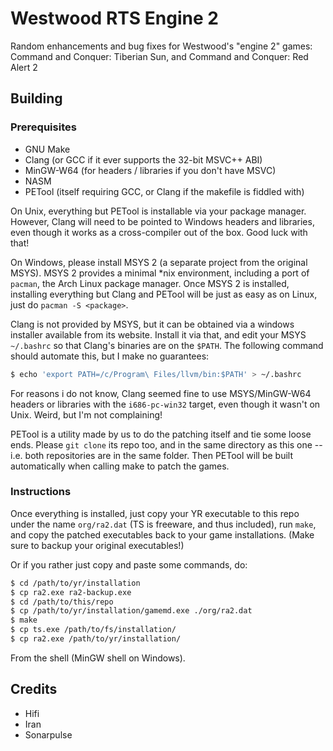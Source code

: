 Westwood RTS Engine 2
================================================================================
Random enhancements and bug fixes for Westwood's "engine 2" games: Command and
Conquer: Tiberian Sun, and Command and Conquer: Red Alert 2

Building
--------------------------------------------------------------------------------

### Prerequisites

 - GNU Make
 - Clang (or GCC if it ever supports the 32-bit MSVC++ ABI)
 - MinGW-W64 (for headers / libraries if you don't have MSVC)
 - NASM
 - PETool (itself requiring GCC, or Clang if the makefile is fiddled with)

On Unix, everything but PETool is installable via your package manager. However,
Clang will need to be pointed to Windows headers and libraries, even though it
works as a cross-compiler out of the box. Good luck with that!

On Windows, please install MSYS 2 (a separate project from the original MSYS).
MSYS 2 provides a minimal *nix environment, including a port of `pacman`, the
Arch Linux package manager. Once MSYS 2 is installed, installing everything but
Clang and PETool will be just as easy as on Linux, just do `pacman -S
<package>`.

Clang is not provided by MSYS, but it can be obtained via a windows installer
available from its website. Install it via that, and edit your MSYS `~/.bashrc`
so that Clang's binaries are on the `$PATH`. The following command should
automate this, but I make no guarantees:

```sh
$ echo 'export PATH=/c/Program\ Files/llvm/bin:$PATH' > ~/.bashrc
```

For reasons i do not know, Clang seemed fine to use MSYS/MinGW-W64 headers or
libraries with the `i686-pc-win32` target, even though it wasn't on Unix. Weird,
but I'm not complaining!

PETool is a utility made by us to do the patching itself and tie some loose
ends. Please `git clone` its repo too, and in the same directory as this one --
i.e. both repositories are in the same folder. Then PETool will be built
automatically when calling make to patch the games.

### Instructions

Once everything is installed, just copy your YR executable to this repo under
the name `org/ra2.dat` (TS is freeware, and thus included), run `make`, and copy
the patched executables back to your game installations. (Make sure to backup
your original executables!)

Or if you rather just copy and paste some commands, do:

```sh
$ cd /path/to/yr/installation
$ cp ra2.exe ra2-backup.exe
$ cd /path/to/this/repo
$ cp /path/to/yr/installation/gamemd.exe ./org/ra2.dat
$ make
$ cp ts.exe /path/to/fs/installation/
$ cp ra2.exe /path/to/yr/installation/
```

From the shell (MinGW shell on Windows).

Credits
--------------------------------------------------------------------------------

 - Hifi
 - Iran
 - Sonarpulse
